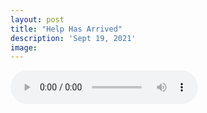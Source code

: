 ```yaml
---
layout: post
title: "Help Has Arrived"
description: 'Sept 19, 2021'
image:
---
```


<audio controls preload="metadata">
  <source src="https://docs.google.com/uc?export=open&id=13vNwXDVR7WwBGg2ImU4zOMrRf0a1YJ9R" type="audio/mp3">
Your browser does not support the audio element.
</audio>
